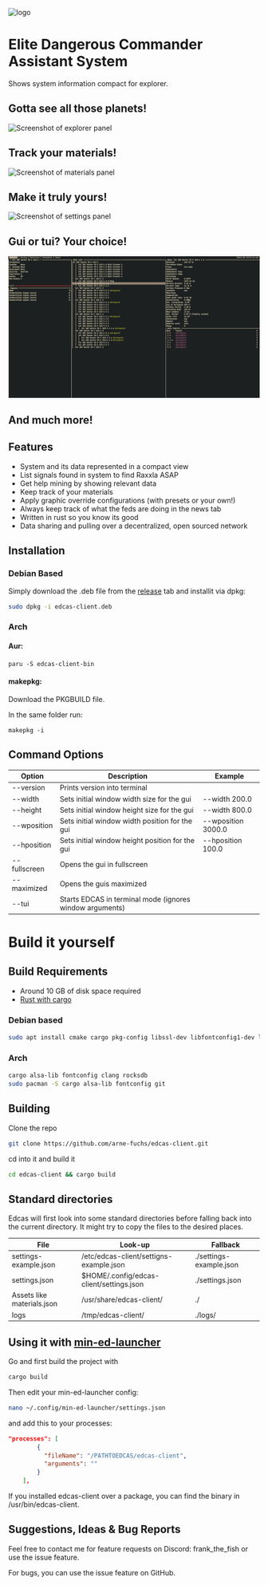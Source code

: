 ![logo](graphics/logo/edcas.png)

# Elite Dangerous Commander Assistant System

Shows system information compact for explorer.

<h2>Gotta see all those planets!</h2>

![Screenshot of explorer panel](graphics/screenshots/explorer-screenshot.jpg "Explorer Panel")

<h2>Track your materials!</h2>

![Screenshot of materials panel](graphics/screenshots/materials-screenshot.jpg "Materials Panel")

<h2>Make it truly yours!</h2>

![Screenshot of settings panel](graphics/screenshots/settings-screenshot.jpg "Settings Panel")

<h2>Gui or tui? Your choice!</h2>

![Screenshot of tui](graphics/screenshots/tui.png "Tui")

<h2>And much more!</h2>

## Features

* System and its data represented in a compact view
* List signals found in system to find Raxxla ASAP
* Get help mining by showing relevant data
* Keep track of your materials
* Apply graphic override configurations (with presets or your own!)
* Always keep track of what the feds are doing in the news tab
* Written in rust so you know its good
* Data sharing and pulling over a decentralized, open sourced network

## Installation

### Debian Based

Simply download the .deb file from the <a href="https://github.com/arne-fuchs/edcas-client/releases">release</a> tab and installit via dpkg:

```bash
sudo dpkg -i edcas-client.deb
```

### Arch

#### Aur:

```
paru -S edcas-client-bin
```
#### makepkg:

Download the PKGBUILD file.

In the same folder run:
```
makepkg -i
```

## Command Options

| Option       | Description                                              | Example            |
|--------------|----------------------------------------------------------|--------------------|
| --version    | Prints version into terminal                             |                    |
| --width      | Sets initial window width size for the gui               | --width 200.0      |
| --height     | Sets initial window height size for the gui              | --width 800.0      |
| --wposition  | Sets initial window width position for the gui           | --wposition 3000.0 |
| --hposition  | Sets initial window height position for the gui          | --hposition 100.0  |
| --fullscreen | Opens the gui in fullscreen                              |                    |
| --maximized  | Opens the guis maximized                                 |                    |
| --tui        | Starts EDCAS in terminal mode (ignores window arguments) |                    |

# Build it yourself

## Build Requirements

* Around 10 GB of disk space required
* <a href=https://www.rust-lang.org/tools/install >Rust with cargo</a>

### Debian based

```bash
sudo apt install cmake cargo pkg-config libssl-dev libfontconfig1-dev libclang-dev openssl clang build-essential git libudev-dev
```
### Arch

```bash 
cargo alsa-lib fontconfig clang rocksdb
sudo pacman -S cargo alsa-lib fontconfig git
```
## Building

Clone the repo

```bash
git clone https://github.com/arne-fuchs/edcas-client.git
```

cd into it and build it

```bash
cd edcas-client && cargo build
```

## Standard directories

Edcas will first look into some standard directories before falling back into the current directory.
It might try to copy the files to the desired places.

| File                       | Look-up                                  | Fallback                |
|----------------------------|------------------------------------------|-------------------------|
| settings-example.json      | /etc/edcas-client/settigns-example.json  | ./settings-example.json |
| settings.json              | $HOME/.config/edcas-client/settings.json | ./settings.json         |
| Assets like materials.json | /usr/share/edcas-client/                 | ./                      |
| logs                       | /tmp/edcas-client/                       | ./logs/                 |


## Using it with <a href=https://github.com/rfvgyhn/min-ed-launcher>min-ed-launcher</a>

Go and first build the project with
```bash
cargo build
```

Then edit your min-ed-launcher config:

```bash
nano ~/.config/min-ed-launcher/settings.json
```

and add this to your processes:

```json
"processes": [
        {
          "fileName": "/PATHTOEDCAS/edcas-client",
          "arguments": ""
        }
    ],
```

If you installed edcas-client over a package, you can find the binary in /usr/bin/edcas-client.

## Suggestions, Ideas & Bug Reports
Feel free to contact me for feature requests on Discord: frank_the_fish or use the issue feature.

For bugs, you can use the issue feature on GitHub.

